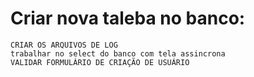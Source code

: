 # Criar nova taleba no banco:

```
CRIAR OS ARQUIVOS DE LOG 
trabalhar no select do banco com tela assincrona
VALIDAR FORMULÁRIO DE CRIAÇÃO DE USUÁRIO

```